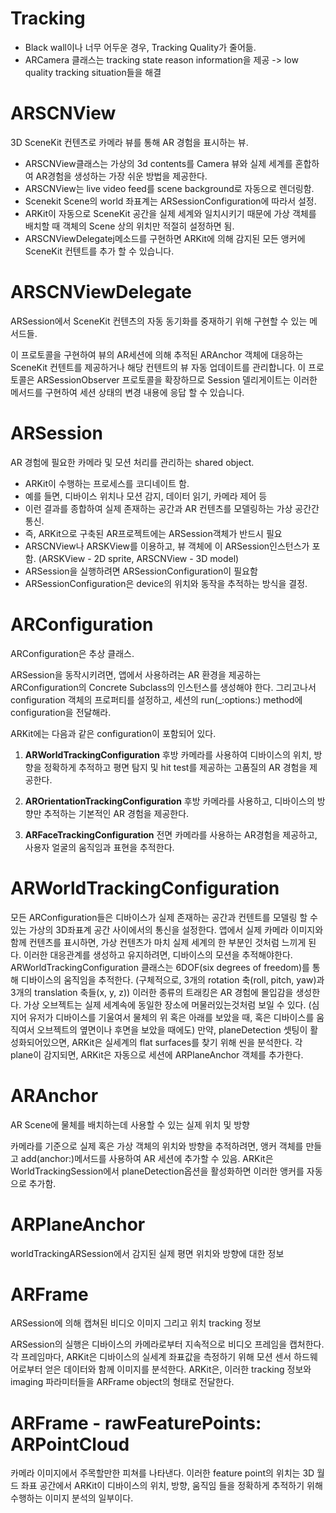 # Tracking
* Black wall이나 너무 어두운 경우, Tracking Quality가 줄어듦.
* ARCamera 클래스는 tracking state reason information을 제공 -> low quality tracking situation들을 해결

# ARSCNView
3D SceneKit 컨텐츠로 카메라 뷰를 통해 AR 경험을 표시하는 뷰.

* ARSCNView클래스는 가상의 3d contents를 Camera 뷰와 실제 세계를 혼합하여 AR경험을 생성하는 가장 쉬운 방법을 제공한다.
* ARSCNView는 live video feed를 scene background로 자동으로 렌더링함.
* Scenekit Scene의 world 좌표계는 ARSessionConfiguration에 따라서 설정.
* ARKit이 자동으로 SceneKit 공간을 실제 세계와 일치시키기 때문에 가상 객체를 배치할 때 객체의 Scene 상의 위치만 적절히 설정하면 됨.
* ARSCNViewDelegatej메소드를 구현하면 ARKit에 의해 감지된 모든 앵커에 SceneKit 컨텐트를 추가 할 수 있습니다.

# ARSCNViewDelegate
ARSession에서 SceneKit 컨텐츠의 자동 동기화를 중재하기 위해 구현할 수 있는 메서드들.

이 프로토콜을 구현하여 뷰의 AR세션에 의해 추적된 ARAnchor 객체에 대응하는 SceneKit 컨텐트를 제공하거나 해당 컨텐트의 뷰 자동 업데이트를 관리합니다.
이 프로토콜은 ARSessionObserver 프로토콜을 확장하므로 Session 델리게이트는 이러한 메서드를 구현하여 세션 상태의 변경 내용에 응답 할 수 있습니다.

# ARSession
AR 경험에 필요한 카메라 및 모션 처리를 관리하는 shared object.

* ARKit이 수행하는 프로세스를 코디네이트 함.
* 예를 들면, 디바이스 위치나 모션 감지, 데이터 읽기, 카메라 제어 등
* 이런 결과를 종합하여 실제 존재하는 공간과 AR 컨텐츠를 모델링하는 가상 공간간 통신.
* 즉, ARKit으로 구축된 AR프로젝트에는 ARSession객체가 반드시 필요
* ARSCNView나 ARSKView를 이용하고, 뷰 객체에 이 ARSession인스턴스가 포함. (ARSKView - 2D sprite, ARSCNView - 3D model)
* ARSession을 실행하려면 ARSessionConfiguration이 필요함
* ARSessionConfiguration은 device의 위치와 동작을 추적하는 방식을 결정.

# ARConfiguration
ARConfiguration은 추상 클래스.

ARSession을 동작시키려면, 앱에서 사용하려는 AR 환경을 제공하는 ARConfiguration의 Concrete Subclass의 인스턴스를 생성해야 한다. 그리고나서 configuration 객체의 프로퍼티를 설정하고, 세션의 run(_:options:) method에 configuration을 전달해라.

ARKit에는 다음과 같은 configuration이 포함되어 있다.
1. **ARWorldTrackingConfiguration**
후방 카메라를 사용하여 디바이스의 위치, 방향을 정확하게 추적하고 평면 탐지 및 hit test를 제공하는 고품질의 AR 경험을 제공한다.

2. **AROrientationTrackingConfiguration**
후방 카메라를 사용하고, 디바이스의 방향만 추적하는 기본적인 AR 경험을 제공한다. 

3. **ARFaceTrackingConfiguration**
전면 카메라를 사용하는 AR경험을 제공하고, 사용자 얼굴의 움직임과 표현을 추적한다.

# ARWorldTrackingConfiguration
모든 ARConfiguration들은 디바이스가 실제 존재하는 공간과 컨텐트를 모델링 할 수 있는 가상의 3D좌표계 공간 사이에서의 통신을 설정한다. 앱에서 실제 카메라 이미지와 함께 컨텐츠를 표시하면, 가상 컨텐츠가 마치 실제 세계의 한 부분인 것처럼 느끼게 된다.
이러한 대응관계를 생성하고 유지하려면, 디바이스의 모션을 추적해야한다. ARWorldTrackingConfiguration 클래스는  6DOF(six degrees of freedom)를 통해 디바이스의 움직임을 추적한다. (구체적으로, 3개의 rotation 축(roll, pitch, yaw)과 3개의 translation 축들(x, y, z))
이러한 종류의 트래킹은 AR 경험에 몰입감을 생성한다. 가상 오브젝트는 실제 세계속에 동일한 장소에 머물러있는것처럼 보일 수 있다. (심지어 유저가 디바이스를 기울여서 물체의 위 혹은 아래를 보았을 때, 혹은 디바이스를 움직여서 오브젝트의 옆면이나 후면을 보았을 때에도)
만약, planeDetection 셋팅이 활성화되어있으면, ARKit은 실세계의 flat surfaces를 찾기 위해 씬을 분석한다. 각 plane이 감지되면, ARKit은 자동으로 세션에 ARPlaneAnchor 객체를 추가한다.

# ARAnchor
AR Scene에 물체를 배치하는데 사용할 수 있는 실제 위치 및 방향

카메라를 기준으로 실제 혹은 가상 객체의 위치와 방향을 추적하려면, 앵커 객체를 만들고 add(anchor:)메서드를 사용하여 AR 세션에 추가할 수 있음.
ARKit은 WorldTrackingSession에서 planeDetection옵션을 활성화하면 이러한 앵커를 자동으로 추가함.

# ARPlaneAnchor
worldTrackingARSession에서 감지된 실제 평면 위치와 방향에 대한 정보


# ARFrame
ARSession에 의해 캡쳐된 비디오 이미지 그리고 위치 tracking 정보

ARSession의 실행은 디바이스의 카메라로부터 지속적으로 비디오 프레임을 캡처한다. 각 프레임마다, ARKit은 디바이스의 실세계 좌표값을 측정하기 위해 모션 센서 하드웨어로부터 얻은 데이터와 함께 이미지를 분석한다. ARKit은, 이러한 tracking 정보와 imaging 파라미터들을 ARFrame object의 형태로 전달한다.

# ARFrame - rawFeaturePoints: ARPointCloud
카메라 이미지에서 주목할만한 피쳐를 나타낸다. 이러한 feature point의 위치는 3D 월드 좌표 공간에서 ARKit이 디바이스의 위치, 방향, 움직임 들을 정확하게 추적하기 위해 수행하는 이미지 분석의 일부이다.
